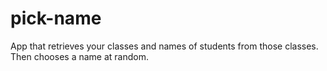 # pick-name
App that retrieves your classes and names of students from those classes. Then chooses a name at random.
